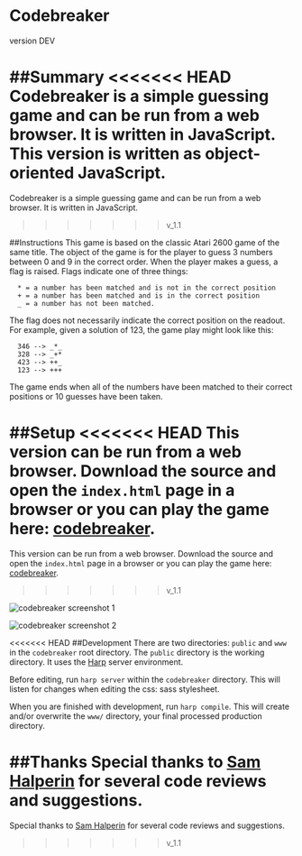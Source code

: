 Codebreaker
===========
version DEV

##Summary
<<<<<<< HEAD
Codebreaker is a simple guessing game and can be run from a web browser. It is written in JavaScript. This version is written as object-oriented JavaScript.
=======
Codebreaker is a simple guessing game and can be run from a web browser. It is written in JavaScript.
>>>>>>> v_1.1

##Instructions
This game is based on the classic Atari 2600 game of the same
title. The object of the game is for the player to guess 3
numbers between 0 and 9 in the correct order. When the player
makes a guess, a flag is raised. Flags indicate one of three things:

```
  * = a number has been matched and is not in the correct position
  + = a number has been matched and is in the correct position
  _ = a number has not been matched.
```

The flag does not necessarily indicate the correct position on
the readout. For example, given a solution of 123, the game play
might look like this:

```
  346 --> _*_
  328 --> _+*
  423 --> ++_
  123 --> +++
```

The game ends when all of the numbers have been matched
to their correct positions or 10 guesses have been taken.

##Setup
<<<<<<< HEAD
This version can be run from a web browser. Download the source and open the `index.html` page in a browser or you can play the game here: [codebreaker](http://automaton.host-ed.me/apps/cb/).
=======
This version can be run from a web browser. Download the source and open the ```index.html``` page in a browser or you can play the game here: [codebreaker](http://automaton.host-ed.me/apps/cb/).
>>>>>>> v_1.1

![codebreaker screenshot 1](https://www.dropbox.com/s/4g9cf6um0f5it7g/cb-01.png?dl=0)

![codebreaker screenshot 2](https://www.dropbox.com/s/ophz6s5uqp5erb9/cb-02.png?dl=0)

<<<<<<< HEAD
##Development
There are two directories: `public` and `www` in the `codebreaker` root directory. The `public` directory is the working directory. It uses the [Harp](http://harpjs.com/) server environment.

Before editing, run `harp server` within the `codebreaker` directory. This will listen for changes when editing the css: sass stylesheet.

When you are finished with development, run `harp compile`. This will create and/or overwrite the `www/` directory, your final processed production directory.

##Thanks
Special thanks to [Sam Halperin](https://github.com/shalperin) for several code reviews and suggestions.
=======
Special thanks to [Sam Halperin](https://github.com/shalperin) for several code reviews and suggestions.
>>>>>>> v_1.1
